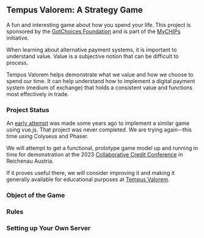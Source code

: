 ## Tempus Valorem: A Strategy Game

A fun and interesting game about how you spend your life.
This project is sponsored by the [GotChoices Foundation](https://gotchoices.org)
and is part of the [MyCHIPs](https://mychips.org) initiative.

When learning about alternative payment systems, it is important to understand value.
Value is a subjective notion that can be difficult to process.

Tempus Valorem helps demonstrate what we value and how we choose to spend our time.
It can help understand how to implement a digital payment system
(medium of exchange) that holds a consistent value and functions most effectively in trade.

### Project Status
An [early attempt](https://github.com/gotchoices/tempus) was made some years 
ago to implement a similar game using vue.js.  That project was never completed.
We are trying again--this time using Colyseus and Phaser.

We will attempt to get a functional, prototype game model up and running in time
for demonstration at the 2023 
[Collaborative Credit Conference](https://gqcca.notion.site/Collaborative-Finance-General-Information-page-7bd804923d9340729c9b9fd232b2a5f1)
in Reichenau Austria.

If it proves useful there, we will consider improving it and making it generally
available for educational purposes at [Tempus Valorem](tempusvalorem.net).

### Object of the Game

### Rules

### Setting up Your Own Server
